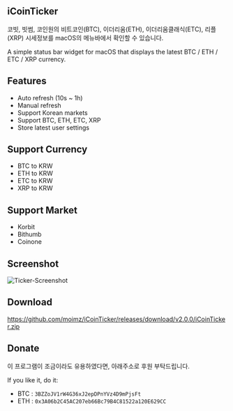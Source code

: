## iCoinTicker

코빗, 빗썸, 코인원의 비트코인(BTC), 이더리움(ETH), 이더리움클래식(ETC), 리플(XRP) 시세정보를 macOS의 메뉴바에서 확인할 수 있습니다.

A simple status bar widget for macOS that displays the latest BTC / ETH / ETC / XRP currency.


## Features
- Auto refresh (10s ~ 1h)
- Manual refresh
- Support Korean markets
- Support BTC, ETH, ETC, XRP
- Store latest user settings


## Support Currency
- BTC to KRW
- ETH to KRW
- ETC to KRW
- XRP to KRW


## Support Market
- Korbit
- Bithumb
- Coinone


## Screenshot
![Ticker-Screenshot](https://github.com/moimz/iCoinTicker/blob/master/screenshot.png?raw=true)


## Download
https://github.com/moimz/iCoinTicker/releases/download/v2.0.0/iCoinTicker.zip


## Donate

이 프로그램이 조금이라도 유용하였다면, 아래주소로 후원 부탁드립니다.

If you like it, do it:

- BTC : `3BZZoJV1rW4G36xJ2epDPnYVz4D9mPjsFt`
- ETH : `0x3A06b2C45AC207eb66Bc79B4C81522a120E629CC`
